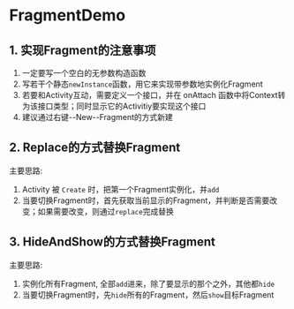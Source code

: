 # FragmentDemo

## 1. 实现Fragment的注意事项

1. 一定要写一个空白的无参数构造函数
2. 写若干个静态`newInstance`函数，用它来实现带参数地实例化Fragment
3. 若要和Activity互动，需要定义一个接口，并在 onAttach 函数中将Context转为该接口类型；同时显示它的Activitiy要实现这个接口
4. 建议通过右键--New--Fragment的方式新建

## 2. Replace的方式替换Fragment

主要思路:

1. Activity 被 `Create` 时，把第一个Fragment实例化，并`add`
2. 当要切换Fragment时，首先获取当前显示的Fragment，并判断是否需要改变；如果需要改变，则通过`replace`完成替换


## 3. HideAndShow的方式替换Fragment

主要思路:

1. 实例化所有Fragment, 全部`add`进来，除了要显示的那个之外，其他都`hide`
2. 当要切换Fragment时，先`hide`所有的Fragment，然后`show`目标Fragment
